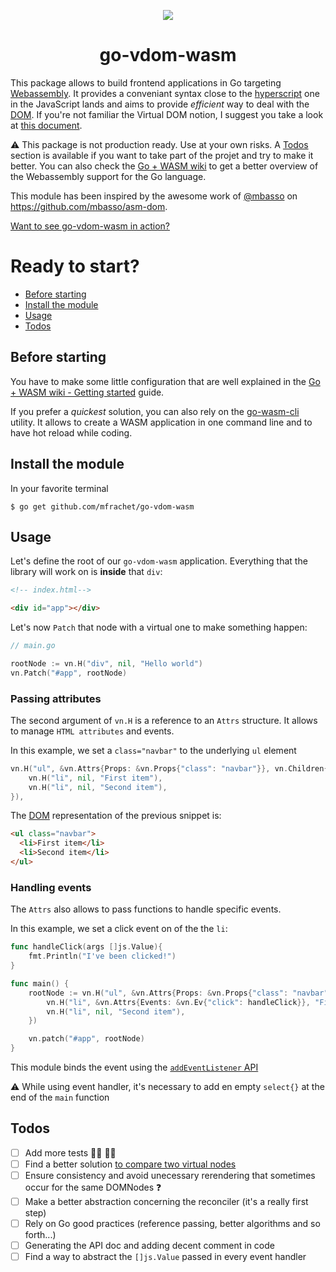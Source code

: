 <p align="center">
<img src="https://i.ibb.co/J5dgL4v/Webp-net-resizeimage.png">
</p>
<h1 align="center">go-vdom-wasm</h1>

This package allows to build frontend applications in Go targeting [Webassembly](https://webassembly.org/). It provides a conveniant syntax close to the [hyperscript](https://github.com/hyperhype/hyperscript) one in the JavaScript lands and aims to provide _efficient_ way to deal with the [DOM](https://developer.mozilla.org/en-US/docs/Web/API/Document_Object_Model). If you're not familiar the Virtual DOM notion, I suggest you take a look at [this document]().

:warning: This package is not production ready. Use at your own risks. A [Todos](#todos) section is available if you want to take part of the projet and try to make it better. You can also check the [Go + WASM wiki](https://github.com/golang/go/wiki/WebAssembly) to get a better overview of the Webassembly support for the Go language.

This module has been inspired by the awesome work of [@mbasso](https://github.com/mbasso) on https://github.com/mbasso/asm-dom.

[Want to see go-vdom-wasm in action?](https://mfrachet.github.io/go-vdom-wasm/)

# Ready to start?

- [Before starting](#before-starting)
- [Install the module](#install-the-module)
- [Usage](#usage)
- [Todos](#todos)

## Before starting

You have to make some little configuration that are well explained in the [Go + WASM wiki - Getting started](https://github.com/golang/go/wiki/WebAssembly#getting-started) guide.

If you prefer a _quickest_ solution, you can also rely on the [go-wasm-cli](https://github.com/mfrachet/go-wasm-cli) utility. It allows to create a WASM application in one command line and to have hot reload while coding.

## Install the module

In your favorite terminal

```shell
$ go get github.com/mfrachet/go-vdom-wasm
```

## Usage

Let's define the root of our `go-vdom-wasm` application. Everything that the library will work on is **inside** that `div`:

```html
<!-- index.html-->

<div id="app"></div>
```

Let's now `Patch` that node with a virtual one to make something happen:

```go
// main.go

rootNode := vn.H("div", nil, "Hello world")
vn.Patch("#app", rootNode)
```

### Passing attributes

The second argument of `vn.H` is a reference to an `Attrs` structure. It allows to manage `HTML attributes` and events.

In this example, we set a `class="navbar"` to the underlying `ul` element

```go
vn.H("ul", &vn.Attrs{Props: &vn.Props{"class": "navbar"}}, vn.Children{
	vn.H("li", nil, "First item"),
	vn.H("li", nil, "Second item"),
}),
```

The [DOM](https://developer.mozilla.org/en-US/docs/Web/API/Document_Object_Model) representation of the previous snippet is:

```html
<ul class="navbar">
  <li>First item</li>
  <li>Second item</li>
</ul>
```

### Handling events

The `Attrs` also allows to pass functions to handle specific events.

In this example, we set a click event on of the the `li`:

```go
func handleClick(args []js.Value){
	fmt.Println("I've been clicked!")
}

func main() {
    rootNode := vn.H("ul", &vn.Attrs{Props: &vn.Props{"class": "navbar"}}, vn.Children{
        vn.H("li", &vn.Attrs{Events: &vn.Ev{"click": handleClick}}, "First item"),
        vn.H("li", nil, "Second item"),
	})

	vn.patch("#app", rootNode)
}

```

This module binds the event using the [`addEventListener` API](https://developer.mozilla.org/en-US/docs/Web/API/EventTarget/addEventListener)

:warning: While using event handler, it's necessary to add en empty `select{}` at the end of the `main` function

## Todos

- [ ] Add more tests :woman_facepalming: :man_facepalming:
- [ ] Find a better solution [to compare two virtual nodes](https://github.com/mfrachet/go-vdom-wasm/blob/bddbb032b6c048cf6ee58368241f4b3d3c427691/vnode.go#L24)
- [ ] Ensure consistency and avoid unecessary rerendering that sometimes occur for the same DOMNodes :question:
- [ ] Make a better abstraction concerning the reconciler (it's a really first step)
- [ ] Rely on Go good practices (reference passing, better algorithms and so forth...)
- [ ] Generating the API doc and adding decent comment in code
- [ ] Find a way to abstract the `[]js.Value` passed in every event handler
